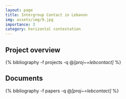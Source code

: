 ```yaml
---
layout: page
title: Intergroup Contact in Lebanon
img: assets/img/9.jpg
importance: 3
category: horizontal contestation
---
```


## Project overview

<div class="publications">

  {% bibliography -f projects -q @*[proj~=lebcontact]* %}

</div>

## Documents

<div class="publications">

  {% bibliography -f papers -q @*[proj~=lebcontact]* %}

</div>



